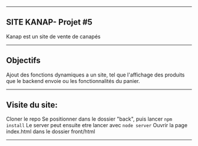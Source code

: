 __________________________
SITE KANAP- Projet #5
--------------------------

Kanap est un site de vente de canapés 
__________
Objectifs
----------

Ajout des fonctions dynamiques a un site, tel que l'affichage des produits que le backend envoie ou les fonctionnalités du panier.  

________________
Visite du site:
----------------

Cloner le repo
Se positionner dans le dossier "back", puis lancer `npm install`
Le server peut ensuite etre lancer avec `node server`
Ouvrir la page index.html dans le dossier front/html


***************************


